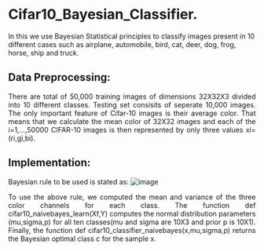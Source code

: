 # Cifar10_Bayesian_Classifier.
In this we use Bayesian Statistical principles to classify images present in 10  different cases such as airplane, automobile, bird, cat, deer, dog, frog, horse, ship and truck.

## Data Preprocessing:
<p align="justify">
There are total of 50,000 training images of dimensions 32X32X3 divided into 10 different classes. Testing set consisits of seperate 10,000 images. The only important feature of Cifar-10 images is their average color. That means that we calculate the mean color of 32X32 images and each of the i=1,...,50000 CIFAR-10 images is then represented by only three values xi=(ri,gi,bi).
</p>


## Implementation:
Bayesian rule to be used is stated as:
![image](https://user-images.githubusercontent.com/42828760/103663242-8d963280-4f79-11eb-9789-7a8f16fd5389.png)
<p align="justify">
To use the above rule, we computed the mean and variance of the three color channels for each class. The function def cifar10_naivebayes_learn(Xf,Y) computes the normal distribution parameters (mu,sigma,p) for all ten classes(mu and sigma are 10X3 and prior p is 10X1). Finally, the function def cifar10_classifier_naivebayes(x,mu,sigma,p) returns the Bayesian optimal class c for the sample x.
</p>
